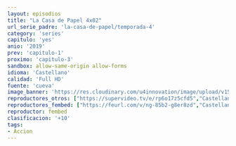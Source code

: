 ```yaml
---
layout: episodios
title: "La Casa de Papel 4x02"
url_serie_padre: 'la-casa-de-papel/temporada-4'
category: 'series'
capitulo: 'yes'
anio: '2019'
prev: 'capitulo-1'
proximo: 'capitulo-3'
sandbox: allow-same-origin allow-forms
idioma: 'Castellano'
calidad: 'Full HD'
fuente: 'cueva'
image_banner: 'https://res.cloudinary.com/u4innovation/image/upload/v1563567323/casa3-banner-min_yqqryd.jpg'
reproductores_otros: ["https://supervideo.tv/e/rp6o17z5cfd5","Castellano","https://api.cuevana3.io/stream/index.php?file=ek5lbm9xYWNrS0xYMTZLa2xNbkdvY3ZTb3BtZng4TGp6ZFpobGFMUGtOelcwcUZmbWRIVzRkakVuS0JnbEplcG1KUnNZSlRTMGViVTBxZGdsdEhPb3B5V2ZtcUt1SlBYcGMxNllLRFNsWmJheEorYmw5R2wyTmZIbUd4a2w1bW9uWmRzWW1TU29PUFQxcWVScDl2UjJLSFdtS1NjeHc9PQ","Castellano","https://gdriveplayer.me/embed2.php?link=cz0%252B%252FTpLaY9mdeydsWtGxQIi55uMZ7z0TludZrfCYa1jcHaxxShplEZry2q4RtUnMLkAbgBKIHNwbhmVxyR8%252FnLJBfeopS2A6AqoO4pObMsFpwN8X82FgJ2M0EQWq9XuF%252FKJ1nnzxt7z8DAi2VXm%252FsuU2CS%252FqQJRohUB92YMPPRzUdl57bc7LkmDPQlVD7lj%252BpM6H3MgsioHqHeO24U9uu","Castellano","https://mstream.space/4v889jpvlorg","Castellano"]
reproductores_fembed: ["https://feurl.com/v/ng-85b2-g8er8zd","Castellano"]
reproductor: fembed
clasificacion: '+10'
tags:
- Accion
---
```











